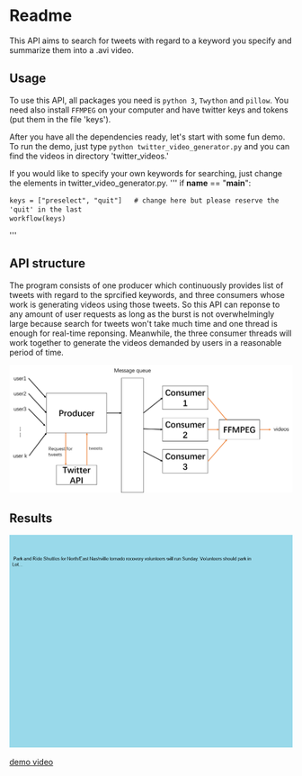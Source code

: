 # Readme

This API aims to search for tweets with regard to a keyword you specify and summarize them into a .avi video.

## Usage

To use this API, all packages you need is `python 3`, `Twython` and `pillow`. You need also install `FFMPEG` on your computer and have twitter keys and tokens (put them in the file 'keys').

After you have all the dependencies ready, let's start with some fun demo. To run the demo, just type `python twitter_video_generator.py` and you can find the videos in directory 'twitter_videos.'

If you would like to specify your own keywords for searching, just change the elements in twitter_video_generator.py. 
'''
if __name__ == "__main__":

    keys = ["preselect", "quit"]   # change here but please reserve the 'quit' in the last
    workflow(keys)
'''

## API structure

The program consists of one producer which continuously provides list of tweets with regard to the sprcified keywords, and three consumers whose work is generating videos using those tweets. So this API can reponse to any amount of user requests as long as the burst is not overwhelmingly large because search for tweets won't take much time and one thread is enough for real-time reponsing. Meanwhile, the three consumer threads will work together to generate the videos demanded by users in a reasonable period of time.

![alt](./structure.png)

## Results

![pic](./twitter_images/tornado/tornado_1.png)

[demo video](./twitter_videos/tornado.avi)
